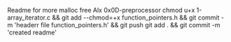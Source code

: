 Readme for more malloc free Alx 0x0D-preprocessor
chmod u+x 1-array_iterator.c && git add --chmod=+x function_pointers.h && git commit -m 'headerr file  function_pointers.h' && git push
git add . && git commit -m 'created readme'